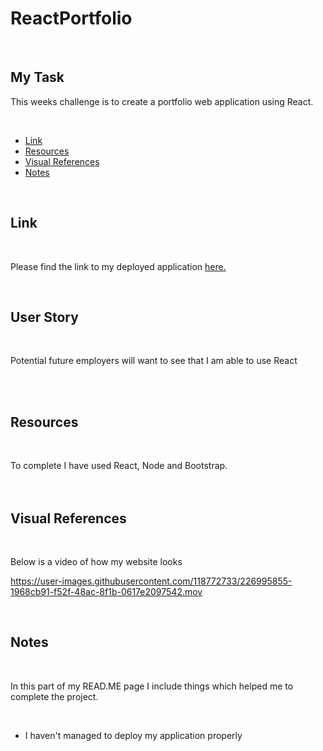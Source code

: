 # <h1>ReactPortfolio</h1>
  <br/>
 <h2>My Task</h2> 
   <p>This weeks challenge is to create a portfolio web application using React.</p>
  
 <br/>
  <ul>
    <li><a href="https://github.com/tyrkgithub/Portfolio-React/blob/main/README.md#link">Link</a></li>
    <li><a href="https://github.com/tyrkgithub/Portfolio-React/blob/main/README.md#resources">Resources</a></li>
    <li><a href="https://github.com/tyrkgithub/Portfolio-React/blob/main/README.md#visual-references">Visual References</a></li>
    <li><a href="https://github.com/tyrkgithub/Portfolio-React/blob/main/README.md#notes">Notes</a></li>
  
  </ul>
  <br/>
  
 <h2>Link</h2>
  
  <br/>
  
  <p> Please find the link to my deployed application <a href="https://tyrkgithub.github.io/Portfolio-React">here.</a> </p>
  
  <br/>
  
 <h2>User Story</h2>
  
  <br/>
  
  <p>Potential future employers will want to see that I am able to use React<br/>
  </p>
  
  <br/>

  
  <br/>

<h2>Resources</h2>

  <br/>
 
  <p>To complete I have used React, Node and Bootstrap.<br/>
 <br/>
  
  <br/>

 <h2>Visual References</h2>
 
  <br/>

  <p>Below is a video of how my website looks</p>






https://user-images.githubusercontent.com/118772733/226995855-1968cb91-f52f-48ac-8f1b-0617e2097542.mov









  <br/>
   
 <h2>Notes</h2>


  <br/>
  
  <p>In this part of my READ.ME page I include things which helped me to complete the project.</p>
  
  <br/>
  
  <ul>
   <li>I haven't managed to deploy my application properly</li>

